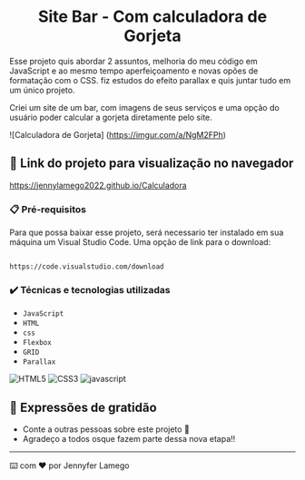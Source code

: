 # <h1 align="center"> Site Bar - Com calculadora de Gorjeta</h1>

Esse projeto quis abordar 2 assuntos, melhoria do meu código em JavaScript e ao mesmo tempo aperfeiçoamento e novas opões de formatação com o CSS. fiz estudos do efeito parallax e quis juntar tudo em um único projeto.

Criei um site de um bar, com imagens de seus serviços e uma opção do usuário poder calcular a gorjeta diretamente pelo site.

![Calculadora de Gorjeta] (https://imgur.com/a/NgM2FPh)


## 🚀 Link do projeto para visualização no navegador

https://jennylamego2022.github.io/Calculadora


### 📋 Pré-requisitos

Para que possa baixar esse projeto, será necessario ter instalado em sua máquina um Visual Studio Code.
Uma opção de link para o download:

```

https://code.visualstudio.com/download

```


### ✔️ Técnicas e tecnologias utilizadas

- ``JavaScript``
- ``HTML``
- ``css``
- ``Flexbox``
- ``GRID``
- ``Parallax``


![HTML5](https://user-images.githubusercontent.com/109250801/201540543-9f1b15fe-c9ad-4df3-838a-a5a37138c311.png)
![CSS3](https://user-images.githubusercontent.com/109250801/201540546-9fa528be-4b05-4424-8e63-a93c2268cd43.png)
![javascript](https://user-images.githubusercontent.com/109250801/202785928-79bba976-75ce-41ed-b427-26e541680893.png)

## 🎁 Expressões de gratidão

* Conte a outras pessoas sobre este projeto 📢
* Agradeço a todos osque fazem parte dessa nova etapa!! 


---
⌨️ com ❤️ por Jennyfer Lamego